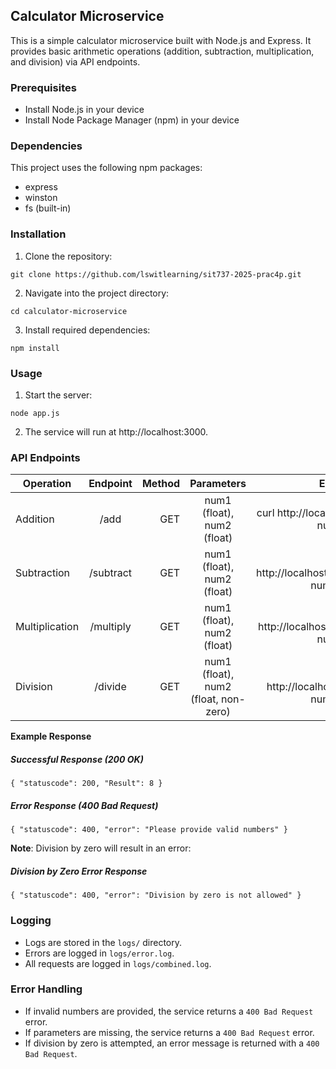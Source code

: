 ## Calculator Microservice
This is a simple calculator microservice built with Node.js and Express. It provides basic arithmetic operations (addition, subtraction, multiplication, and division) via API endpoints.

### Prerequisites
- Install Node.js in your device
- Install Node Package Manager (npm) in your device

### Dependencies
This project uses the following npm packages:
- express
- winston
- fs (built-in)

### Installation
1. Clone the repository:
```
git clone https://github.com/lswitlearning/sit737-2025-prac4p.git
```
2. Navigate into the project directory:
```
cd calculator-microservice
```

3. Install required dependencies:
```
npm install
```

### Usage
1. Start the server:
```
node app.js
```
2. The service will run at http://localhost:3000.

### API Endpoints
| Operation       | Endpoint | Method | Parameters | Example Request | 
| ------------ | :----: | -----: | :----: | -----: |
|Addition       | /add | GET | num1 (float), num2 (float) | curl  http://localhost:3000/add?num1=5&num2=3
|Subtraction      | /subtract | GET | num1 (float), num2 (float) | curl  http://localhost:3000/subtract?num1=10&num2=4
|Multiplication       | /multiply | GET | num1 (float), num2 (float) | curl  http://localhost:3000/multiply?num1=7&num2=2
|Division      | /divide | GET | num1 (float), num2 (float, non-zero) | curl  http://localhost:3000/divide?num1=20&num2=4

**Example Response**
##### Successful Response (200 OK)
```
{ "statuscode": 200, "Result": 8 }
```
##### Error Response (400 Bad Request)
```
{ "statuscode": 400, "error": "Please provide valid numbers" }
```
**Note**: Division by zero will result in an error:

##### Division by Zero Error Response
```
{ "statuscode": 400, "error": "Division by zero is not allowed" }
```

### Logging
- Logs are stored in the `logs/` directory.
- Errors are logged in `logs/error.log`.
- All requests are logged in `logs/combined.log`.

### Error Handling
- If invalid numbers are provided, the service returns a `400 Bad Request` error.
- If parameters are missing, the service returns a `400 Bad Request` error.
- If division by zero is attempted, an error message is returned with a `400 Bad Request`.
